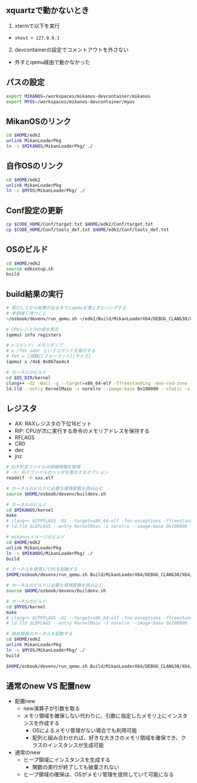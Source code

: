 ## xquartzで動かないとき

1. xtermで以下を実行
  - `xhost + 127.0.0.1`
2. devcontainerの設定でコメントアウトを外さない
  - 外すとqemu経由で動かなかった

## パスの設定

```bash
export MIKANOS=/workspaces/mikanos-devcontainer/mikanos
export MYOS=/workspaces/mikanos-devcontainer/myos
```

## MikanOSのリンク

```bash
cd $HOME/edk2
unlink MikanLoaderPkg
ln -s $MIKANOS/MikanLoaderPkg/ ./
```

## 自作OSのリンク

```bash
cd $HOME/edk2
unlink MikanLoaderPkg
ln -s $MYOS/MikanLoaderPkg/ ./
```

## Conf設定の更新

```bash
cp $CODE_HOME/Conf/target.txt $HOME/edk2/Conf/target.txt
cp $CODE_HOME/Conf/tools_def.txt $HOME/edk2/Conf/tools_def.txt
```

## OSのビルド

```bash
cd $HOME/edk2
source edksetup.sh
build
```

## build結果の実行

```bash
# 実行してから結果が出るまでにqemuを落とすとハングする
# 辛抱強く待つこと
~/osbook/devenv/run_qemu.sh ~/edk2/Build/MikanLoaderX64/DEBUG_CLANG38/X64/Loader.efi
```

```bash
# CPUレジスタの値を表示
(qemu) info registers

# xコマンド: メモリダンプ
# x /fmt addr というコマンドを実行する
# fmt = [個数][フォーマット][サイズ]
(qemu) x /4xb 0x067ae4c4
```

```bash
# カーネルのビルド
cd $OS_DIR/kernel
clang++ -O2 -Wall -g --target=x86_64-elf -ffreestanding -mno-red-zone -fno-exceptions -fno-rtti -std=c++17 -c main.cpp
ld.lld --entry KernelMain -z norelro --image-base 0x100000 --static -o kernel.elf main.o
```

## レジスタ

- AX: RAXレジスタの下位16ビット
- RIP: CPUが次に実行する命令のメモリアドレスを保持する
- RFLAGS
- CR0
- dec
- jnz

```bash
# ELF形式ファイルの詳細情報を取得
# -h: ELFファイルのヘッダを表示するオプション
readelf -h xxx.elf
```

```bash
# カーネルのビルドに必要な環境変数を読み込む
source $HOME/osbook/devenv/buildenv.sh

# カーネルのビルド
cd $MIKANOS/kernel
make
# clang++ $CPPFLAGS -O2 --target=x86_64-elf -fno-exceptions -ffreestanding -c main.cpp
# ld.lld $LDFLAGS --entry KernelMain -z norelro --image-base 0x100000 --static -o kernel.elf main.o

# mikanosイメージのビルド
cd $HOME/edk2
unlink MikanLoaderPkg
ln -s $MIKANOS/MikanLoaderPkg/ ./
build

# カーネルを使用してOSを起動する
$HOME/osbook/devenv/run_qemu.sh Build/MikanLoaderX64/DEBUG_CLANG38/X64/Loader.efi $CODE_HOME/mikanos/kernel/kernel.elf
```

```bash
# カーネルのビルドに必要な環境変数を読み込む
source $HOME/osbook/devenv/buildenv.sh

# カーネルのビルド
cd $MYOS/kernel
make
# clang++ $CPPFLAGS -O2 --target=x86_64-elf -fno-exceptions -ffreestanding -c main.cpp
# ld.lld $LDFLAGS --entry KernelMain -z norelro --image-base 0x100000 --static -o kernel.elf main.o

# 独自実装のカーネルを起動する
cd $HOME/edk2
unlink MikanLoaderPkg
ln -s $MYOS/MikanLoaderPkg/ ./
build

$HOME/osbook/devenv/run_qemu.sh Build/MikanLoaderX64/DEBUG_CLANG38/X64/Loader.efi $MYOS/kernel/kernel.elf
```

## 通常のnew VS 配置new

- 配置new
  - new演算子が引数を取る
  - メモリ領域を確保しない代わりに、引数に指定したメモリ上にインスタンスを作成する
    - OSによるメモリ管理がない場合でも利用可能
    - 配列と組み合わせれば、好きな大きさのメモリ領域を確保でき、クラスのインスタンスが生成可能
- 通常のnew
  - ヒープ領域にインスタンスを生成する
    - 関数の実行が終了しても破棄されない
  - ヒープ領域の確保は、OSがメモリ管理を提供していて可能になる